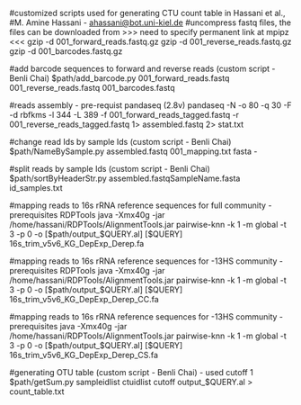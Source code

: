 #customized scripts used for generating CTU count table in Hassani et al., 
#M. Amine Hassani - ahassani@bot.uni-kiel.de
#uncompress fastq files, the files can be downloaded from >>> need to specify permanent link at mpipz <<< 
gzip -d  001_forward_reads.fastq.gz
gzip -d  001_reverse_reads.fastq.gz
gzip -d  001_barcodes.fastq.gz

#add barcode sequences to forward and reverse reads (custom script - Benli Chai)
$path/add_barcode.py 001_forward_reads.fastq 001_reverse_reads.fastq 001_barcodes.fastq

#reads assembly - pre-requist pandaseq (2.8v) 
pandaseq -N -o 80 -q 30 -F -d rbfkms -l 344 -L 389 -f 001_forward_reads_tagged.fastq -r 001_reverse_reads_tagged.fastq 1> assembled.fastq 2> stat.txt

#change read Ids by sample Ids (custom script - Benli Chai)
$path/NameBySample.py assembled.fastq 001_mapping.txt  fasta -

#split reads by sample Ids (custom script - Benli Chai)
$path/sortByHeaderStr.py assembled.fastqSampleName.fasta id_samples.txt

#mapping reads to 16s rRNA reference sequences for full community - prerequisites RDPTools
java -Xmx40g -jar /home/hassani/RDPTools/AlignmentTools.jar pairwise-knn -k 1 -m global -t 3 -p 0 -o [$path/output_$QUERY.al] [$QUERY] 16s_trim_v5v6_KG_DepExp_Derep.fa

#mapping reads to 16s rRNA reference sequences for -13HS community - prerequisites RDPTools
java -Xmx40g -jar /home/hassani/RDPTools/AlignmentTools.jar pairwise-knn -k 1 -m global -t 3 -p 0 -o [$path/output_$QUERY.al] [$QUERY] 16s_trim_v5v6_KG_DepExp_Derep_CC.fa

#mapping reads to 16s rRNA reference sequences for -13HS community - prerequisites
java -Xmx40g -jar /home/hassani/RDPTools/AlignmentTools.jar pairwise-knn -k 1 -m global -t 3 -p 0 -o [$path/output_$QUERY.al] [$QUERY] 16s_trim_v5v6_KG_DepExp_Derep_CS.fa

#generating OTU table (custom script - Benli Chai) - used cutoff 1
$path/getSum.py sampleidlist ctuidlist cutoff output_$QUERY.al > count_table.txt
